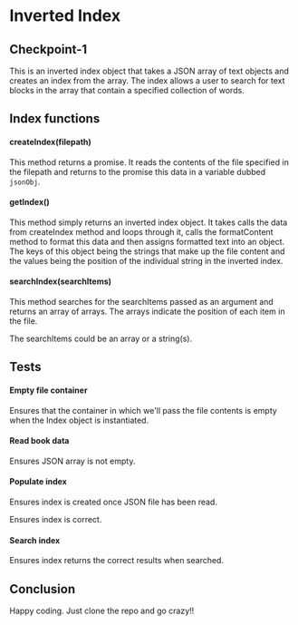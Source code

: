 # Inverted Index
## Checkpoint-1

This is an inverted index object that takes a JSON array of text objects and creates an index from the array. The index allows a user to search for text blocks in the array that contain a specified collection of words.

## Index functions

#### createIndex(filepath)

This method returns a promise. It reads the contents of the file specified in the filepath and returns to the promise this data in a variable dubbed `jsonObj`.

#### getIndex()

This method simply returns an inverted index object. It takes calls the data from createIndex method and loops through it, calls the formatContent method to format this data and then assigns formatted text into an object. The keys of this object being the strings that make up the file content and the values being the position of the individual string in the inverted index.

#### searchIndex(searchItems)

This method searches for the searchItems passed as an argument and returns an array of arrays. The arrays indicate the position of each item in the file.

The searchItems could be an array or a string(s). 

## Tests

#### Empty file container

Ensures that the container in which we'll pass the file contents is empty when the Index object is instantiated.

#### Read book data

Ensures JSON array is not empty.

#### Populate index

Ensures index is created once JSON file has been read.

Ensures index is correct.

#### Search index

Ensures index returns the correct results when searched.

## Conclusion 

Happy coding. Just clone the repo and go crazy!!
